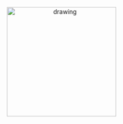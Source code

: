  
<br><br>
<center>
<a href="https://www.upwork.com/freelancers/~017853fd1e7d7b2048">
<img src="https://avatars.githubusercontent.com/u/6483729" alt="drawing" width="250px"/>
</a>
</center>


